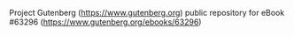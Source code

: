 Project Gutenberg (https://www.gutenberg.org) public repository for eBook #63296 (https://www.gutenberg.org/ebooks/63296)
